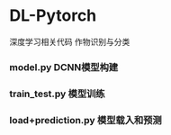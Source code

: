 # DL-Pytorch
深度学习相关代码
作物识别与分类
### model.py DCNN模型构建
### train_test.py 模型训练
### load+prediction.py 模型载入和预测
